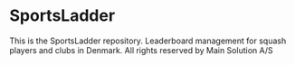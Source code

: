 # SportsLadder
This is the SportsLadder repository. Leaderboard management for squash players and clubs in Denmark. All rights reserved by Main Solution A/S
